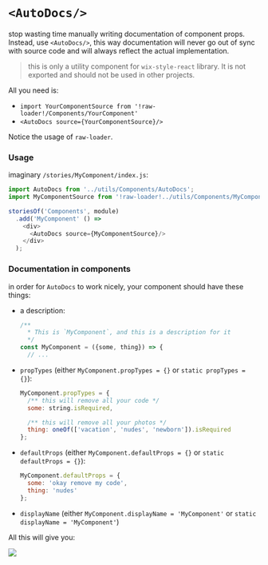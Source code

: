 # `<AutoDocs/>`

stop wasting time manually writing documentation of component props.
Instead, use `<AutoDocs/>`, this way documentation will never go out of
sync with source code and will always reflect the actual implementation.

> this is only a utility component for `wix-style-react` library. It is
> not exported and should not be used in other projects.


All you need is:
* `import YourComponentSource from '!raw-loader!/Components/YourComponent'`
* `<AutoDocs source={YourComponentSource}/>`

Notice the usage of `raw-loader`.


### Usage

imaginary `/stories/MyComponent/index.js`:

```js
import AutoDocs from '../utils/Components/AutoDocs';
import MyComponentSource from '!raw-loader!../utils/Components/MyComponent';

storiesOf('Components', module)
  .add('MyComponent' () =>
    <div>
      <AutoDocs source={MyComponentSource}/>
    </div>
  );
```

### Documentation in components 

in order for `AutoDocs` to work nicely, your component should have these things:

* a description:

  ```js
  /**
    * This is `MyComponent`, and this is a description for it
    */
  const MyComponent = ({some, thing}) => {
    // ...
  ```

* `propTypes` (either `MyComponent.propTypes = {}` or `static propTypes = {}`):

  ```js
  MyComponent.propTypes = {
    /** this will remove all your code */
    some: string.isRequired,

    /** this will remove all your photos */
    thing: oneOf(['vacation', 'nudes', 'newborn']).isRequired
  };
  ```

* `defaultProps` (either `MyComponent.defaultProps = {}` or `static defaultProps = {}`):

  ```js
  MyComponent.defaultProps = {
    some: 'okay remove my code',
    thing: 'nudes'
  };
  ```

* `displayName` (either `MyComponent.displayName = 'MyComponent'` or `static displayName = 'MyComponent'`)

All this will give you:

![](/assets/images/autodocs-example.png)
